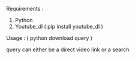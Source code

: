Requirements :

1. Python
2. Youtube_dl ( pip install youtube_dl )

Usage : ( python download query )

query can either be a direct video link or a search


